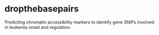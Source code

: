 # dropthebasepairs
Predicting chromatin accessibility markers to identify gene SNIPs involved in leukemia onset and regulation.
